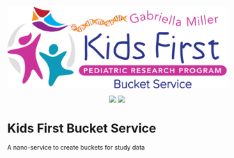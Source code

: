 <p align="center">
  <img src="docs/bucket_service.svg" width="660px">
</p>
<p align="center">
  <a href="https://github.com/kids-first/kf-api-bucketservice/blob/master/LICENSE"><img src="https://img.shields.io/github/license/kids-first/kf-api-bucketservice.svg?style=for-the-badge"></a>
  <a href="https://kids-first.github.io/kf-api-release-coordinator/docs/coordinator.html"><img src="https://img.shields.io/readthedocs/pip.svg?style=for-the-badge"></a>
</p>

Kids First Bucket Service
=========================

A nano-service to create buckets for study data
